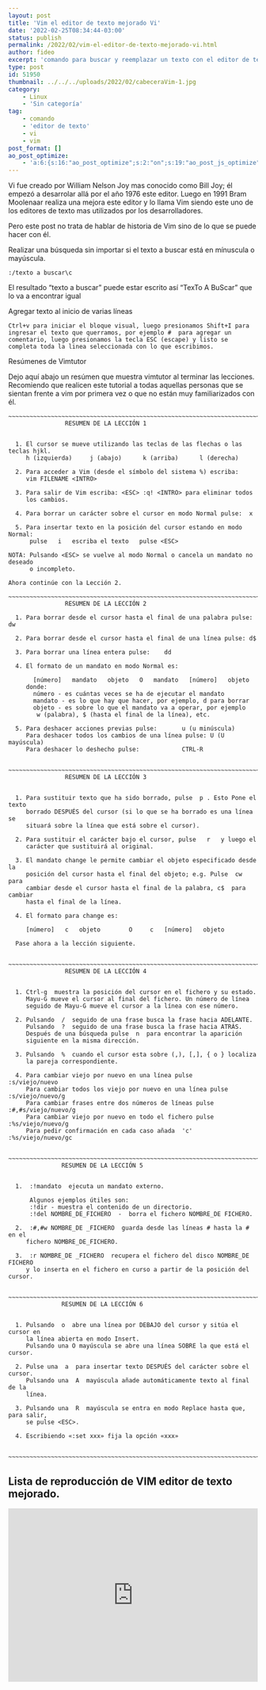 ```yaml
---
layout: post
title: 'Vim el editor de texto mejorado Vi'
date: '2022-02-25T08:34:44-03:00'
status: publish
permalink: /2022/02/vim-el-editor-de-texto-mejorado-vi.html
author: fideo
excerpt: 'comando para buscar y reemplazar un texto con el editor de texto vim.'
type: post
id: 51950
thumbnail: ../../../uploads/2022/02/cabeceraVim-1.jpg
category:
    - Linux
    - 'Sin categoría'
tag:
    - comando
    - 'editor de texto'
    - vi
    - vim
post_format: []
ao_post_optimize:
    - 'a:6:{s:16:"ao_post_optimize";s:2:"on";s:19:"ao_post_js_optimize";s:2:"on";s:20:"ao_post_css_optimize";s:2:"on";s:12:"ao_post_ccss";s:2:"on";s:16:"ao_post_lazyload";s:2:"on";s:15:"ao_post_preload";s:0:"";}'
---
```

Vi fue creado por William Nelson Joy mas conocido como Bill Joy; él empezó a desarrolar allá por el año 1976 este editor. Luego en 1991 Bram Moolenaar realiza una mejora este editor y lo llama Vim siendo este uno de los editores de texto mas utilizados por los desarrolladores.

Pero este post no trata de hablar de historia de Vim sino de lo que se puede hacer con él.

Realizar una búsqueda sin importar si el texto a buscar está en mínuscula o mayúscula.

```
:/texto a buscar\c
```

  
El resultado “texto a buscar” puede estar escrito así “TexTo A BuScar” que lo va a encontrar igual

Agregar texto al inicio de varias líneas

```
Ctrl+v para iniciar el bloque visual, luego presionamos Shift+I para ingresar el texto que querramos, por ejemplo #  para agregar un comentario, luego presionamos la tecla ESC (escape) y listo se completa toda la linea seleccionada con lo que escribimos.
```

Resúmenes de Vimtutor

Dejo aquí abajo un resúmen que muestra vimtutor al terminar las lecciones. Recomiendo que realicen este tutorial a todas aquellas personas que se sientan frente a vim por primera vez o que no están muy familiarizados con él.

```
~~~~~~~~~~~~~~~~~~~~~~~~~~~~~~~~~~~~~~~~~~~~~~~~~~~~~~~~~~~~~~~~~~~~~~~~~~~~~~
			    RESUMEN DE LA LECCIÓN 1


  1. El cursor se mueve utilizando las teclas de las flechas o las teclas hjkl.
	 h (izquierda)	   j (abajo)	  k (arriba)	  l (derecha)

  2. Para acceder a Vim (desde el símbolo del sistema %) escriba:
     vim FILENAME <INTRO>

  3. Para salir de Vim escriba: <ESC> :q! <INTRO> para eliminar todos
     los cambios.

  4. Para borrar un carácter sobre el cursor en modo Normal pulse:  x

  5. Para insertar texto en la posición del cursor estando en modo Normal:
	  pulse   i   escriba el texto	 pulse <ESC>

NOTA: Pulsando <ESC> se vuelve al modo Normal o cancela un mandato no deseado
      o incompleto.

Ahora continúe con la Lección 2.

~~~~~~~~~~~~~~~~~~~~~~~~~~~~~~~~~~~~~~~~~~~~~~~~~~~~~~~~~~~~~~~~~~~~~~~~~~~~~~
			    RESUMEN DE LA LECCIÓN 2

  1. Para borrar desde el cursor hasta el final de una palabra pulse:	dw

  2. Para borrar desde el cursor hasta el final de una línea pulse:	d$

  3. Para borrar una línea entera pulse:    dd

  4. El formato de un mandato en modo Normal es:

       [número]   mandato   objeto   O	 mandato   [número]   objeto
     donde:
       número - es cuántas veces se ha de ejecutar el mandato
       mandato - es lo que hay que hacer, por ejemplo, d para borrar
       objeto - es sobre lo que el mandato va a operar, por ejemplo
		w (palabra), $ (hasta el final de la línea), etc.

  5. Para deshacer acciones previas pulse:		 u (u minúscula)
     Para deshacer todos los cambios de una línea pulse: U (U mayúscula)
     Para deshacer lo deshecho pulse:			 CTRL-R


~~~~~~~~~~~~~~~~~~~~~~~~~~~~~~~~~~~~~~~~~~~~~~~~~~~~~~~~~~~~~~~~~~~~~~~~~~~~~~
			    RESUMEN DE LA LECCIÓN 3


  1. Para sustituir texto que ha sido borrado, pulse  p . Esto Pone el texto
     borrado DESPUÉS del cursor (si lo que se ha borrado es una línea se
     situará sobre la línea que está sobre el cursor).

  2. Para sustituir el carácter bajo el cursor, pulse	r   y luego el
     carácter que sustituirá al original.

  3. El mandato change le permite cambiar el objeto especificado desde la
     posición del cursor hasta el final del objeto; e.g. Pulse	cw  para
     cambiar desde el cursor hasta el final de la palabra, c$  para cambiar
     hasta el final de la línea.

  4. El formato para change es:

	 [número]   c	objeto	      O		c   [número]   objeto

  Pase ahora a la lección siguiente.


~~~~~~~~~~~~~~~~~~~~~~~~~~~~~~~~~~~~~~~~~~~~~~~~~~~~~~~~~~~~~~~~~~~~~~~~~~~~~~
			    RESUMEN DE LA LECCIÓN 4


  1. Ctrl-g  muestra la posición del cursor en el fichero y su estado.
     Mayu-G mueve el cursor al final del fichero. Un número de línea
     seguido de Mayu-G mueve el cursor a la línea con ese número.

  2. Pulsando  /  seguido de una frase busca la frase hacia ADELANTE.
     Pulsando  ?  seguido de una frase busca la frase hacia ATRÁS.
     Después de una búsqueda pulse  n  para encontrar la aparición
     siguiente en la misma dirección.

  3. Pulsando  %  cuando el cursor esta sobre (,), [,], { o } localiza
     la pareja correspondiente.

  4. Para cambiar viejo por nuevo en una línea pulse	      :s/viejo/nuevo
     Para cambiar todos los viejo por nuevo en una línea pulse :s/viejo/nuevo/g
     Para cambiar frases entre dos números de líneas pulse  :#,#s/viejo/nuevo/g
     Para cambiar viejo por nuevo en todo el fichero pulse  :%s/viejo/nuevo/g
     Para pedir confirmación en cada caso añada  'c'	    :%s/viejo/nuevo/gc


~~~~~~~~~~~~~~~~~~~~~~~~~~~~~~~~~~~~~~~~~~~~~~~~~~~~~~~~~~~~~~~~~~~~~~~~~~~~~~
			   RESUMEN DE LA LECCIÓN 5


  1.  :!mandato  ejecuta un mandato externo.

      Algunos ejemplos útiles son:
	  :!dir - muestra el contenido de un directorio.
	  :!del NOMBRE_DE_FICHERO  -  borra el fichero NOMBRE_DE FICHERO.

  2.  :#,#w NOMBRE_DE _FICHERO  guarda desde las líneas # hasta la # en el
     fichero NOMBRE_DE_FICHERO.

  3.  :r NOMBRE_DE _FICHERO  recupera el fichero del disco NOMBRE_DE FICHERO
     y lo inserta en el fichero en curso a partir de la posición del cursor.


~~~~~~~~~~~~~~~~~~~~~~~~~~~~~~~~~~~~~~~~~~~~~~~~~~~~~~~~~~~~~~~~~~~~~~~~~~~~~~
			   RESUMEN DE LA LECCIÓN 6


  1. Pulsando  o  abre una línea por DEBAJO del cursor y sitúa el cursor en
     la línea abierta en modo Insert.
     Pulsando una O mayúscula se abre una línea SOBRE la que está el cursor.

  2. Pulse una	a  para insertar texto DESPUÉS del carácter sobre el cursor.
     Pulsando una  A  mayúscula añade automáticamente texto al final de la
     línea.

  3. Pulsando una  R  mayúscula se entra en modo Replace hasta que, para salir,
     se pulse <ESC>.

  4. Escribiendo «:set xxx» fija la opción «xxx»


~~~~~~~~~~~~~~~~~~~~~~~~~~~~~~~~~~~~~~~~~~~~~~~~~~~~~~~~~~~~~~~~~~~~~~~~~~~~~~
```

Lista de reproducción de VIM editor de texto mejorado.
------------------------------------------------------

<iframe allow="accelerometer; autoplay; clipboard-write; encrypted-media; gyroscope; picture-in-picture; web-share" allowfullscreen="" frameborder="0" height="350" loading="lazy" referrerpolicy="strict-origin-when-cross-origin" src="https://www.youtube.com/embed/videoseries?list=PLEwU9ammVfH8b0g6pRuV6OggPw0Mxuhqm" title="Episodios VIM" width="100%"></iframe>
